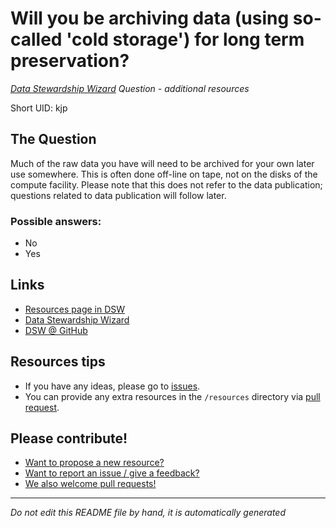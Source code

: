 # Will you be archiving data (using so-called 'cold storage') for long term preservation?

*[Data Stewardship Wizard] Question - additional resources*

Short UID: kjp

## The Question

Much of the raw data you have will need to be archived for your own later use somewhere. This is often done off-line on tape, not on the disks of the compute facility. Please note that this does not refer to the data publication; questions related to data publication will follow later.

### Possible answers:

  * No 
  * Yes 

## Links

  * [Resources page in DSW]
  * [Data Stewardship Wizard]
  * [DSW @ GitHub]


## Resources tips

  * If you have any ideas, please go to [issues].
  * You can provide any extra resources in the `/resources` directory via [pull request].

## Please contribute!

  * [Want to propose a new resource?](https://github.com/DSQResources/DSQ-kjp/issues/new)
  * [Want to report an issue / give a feedback?](https://github.com/DSQResources/DSQ-kjp/issues/new)
  * [We also welcome pull requests!](https://github.com/DSQResources/DSQ-kjp/pulls)

----

*Do not edit this README file by hand, it is automatically generated*

[Data Stewardship Wizard]: https://dmp.fairdata.solutions
[Resources page in DSW]: https://dmp.fairdata.solutions/resources/kjp
[DSW @ GitHub]: https://github.com/DataStewardshipWizard
[issues]: https://help.github.com/articles/about-issues/
[pull request]: https://help.github.com/articles/about-pull-requests/